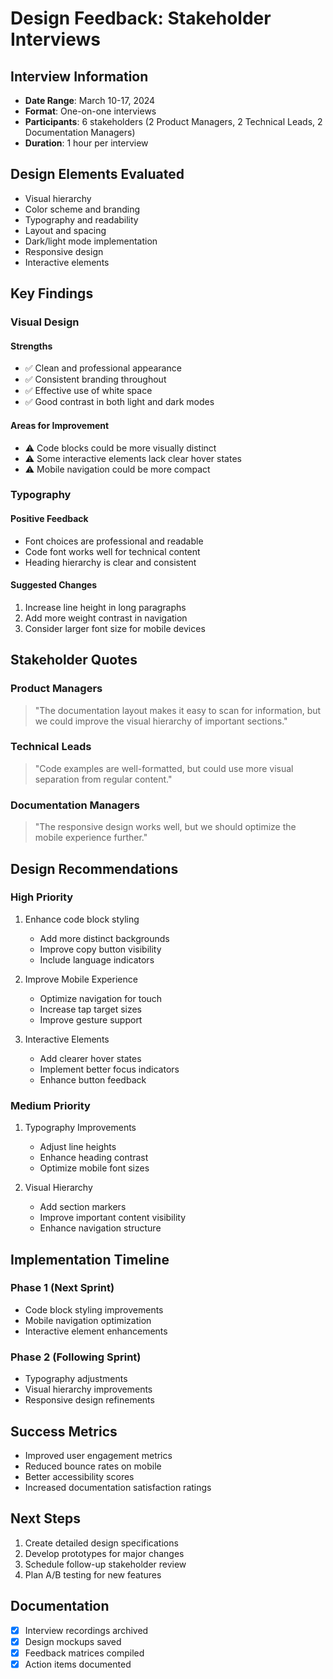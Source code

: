 # Design Feedback: Stakeholder Interviews

## Interview Information
- **Date Range**: March 10-17, 2024
- **Format**: One-on-one interviews
- **Participants**: 6 stakeholders (2 Product Managers, 2 Technical Leads, 2 Documentation Managers)
- **Duration**: 1 hour per interview

## Design Elements Evaluated
- Visual hierarchy
- Color scheme and branding
- Typography and readability
- Layout and spacing
- Dark/light mode implementation
- Responsive design
- Interactive elements

## Key Findings

### Visual Design
#### Strengths
- ✅ Clean and professional appearance
- ✅ Consistent branding throughout
- ✅ Effective use of white space
- ✅ Good contrast in both light and dark modes

#### Areas for Improvement
- ⚠️ Code blocks could be more visually distinct
- ⚠️ Some interactive elements lack clear hover states
- ⚠️ Mobile navigation could be more compact

### Typography
#### Positive Feedback
- Font choices are professional and readable
- Code font works well for technical content
- Heading hierarchy is clear and consistent

#### Suggested Changes
1. Increase line height in long paragraphs
2. Add more weight contrast in navigation
3. Consider larger font size for mobile devices

## Stakeholder Quotes

### Product Managers
> "The documentation layout makes it easy to scan for information, but we could improve the visual hierarchy of important sections."

### Technical Leads
> "Code examples are well-formatted, but could use more visual separation from regular content."

### Documentation Managers
> "The responsive design works well, but we should optimize the mobile experience further."

## Design Recommendations

### High Priority
1. Enhance code block styling
   - Add more distinct backgrounds
   - Improve copy button visibility
   - Include language indicators

2. Improve Mobile Experience
   - Optimize navigation for touch
   - Increase tap target sizes
   - Improve gesture support

3. Interactive Elements
   - Add clearer hover states
   - Implement better focus indicators
   - Enhance button feedback

### Medium Priority
1. Typography Improvements
   - Adjust line heights
   - Enhance heading contrast
   - Optimize mobile font sizes

2. Visual Hierarchy
   - Add section markers
   - Improve important content visibility
   - Enhance navigation structure

## Implementation Timeline

### Phase 1 (Next Sprint)
- Code block styling improvements
- Mobile navigation optimization
- Interactive element enhancements

### Phase 2 (Following Sprint)
- Typography adjustments
- Visual hierarchy improvements
- Responsive design refinements

## Success Metrics
- Improved user engagement metrics
- Reduced bounce rates on mobile
- Better accessibility scores
- Increased documentation satisfaction ratings

## Next Steps
1. Create detailed design specifications
2. Develop prototypes for major changes
3. Schedule follow-up stakeholder review
4. Plan A/B testing for new features

## Documentation
- [x] Interview recordings archived
- [x] Design mockups saved
- [x] Feedback matrices compiled
- [x] Action items documented 